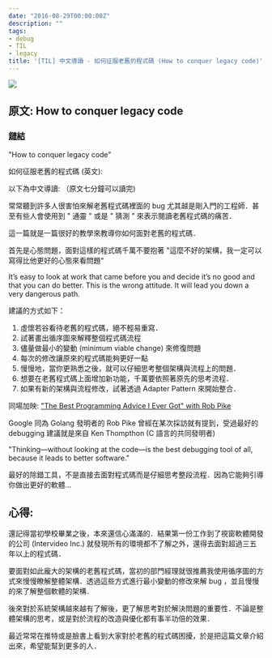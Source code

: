 ```yaml
---
date: "2016-08-29T00:00:00Z"
description: ""
tags:
- debug
- TIL
- legacy
title: '[TIL] 中文導讀 - 如何征服老舊的程式碼 (How to conquer legacy code)'
---
```


![](https://cdn-images-1.medium.com/max/800/1*Sbh9nL_Q1pr5PcXnIdaicA.png)


## 原文:  How to conquer legacy code

### [鏈結](https://medium.freecodecamp.com/conquer-legacy-code-f9e23a6ab758#.4p11il8lg)

"How to conquer legacy code" 

如何征服老舊的程式碼 (英文):

以下為中文導讀: （原文七分鐘可以讀完)

常常聽到許多人很害怕來解老舊程式碼裡面的 bug 尤其越是剛入門的工程師．甚至有些人會使用到 " 通靈 " 或是 " 猜測 " 來表示閱讀老舊程式碼的痛苦．

這一篇就是一篇很好的教學來教導你如何面對老舊的程式碼．

首先是心態問題，面對這樣的程式碼千萬不要抱著 "這麼不好的架構，我一定可以寫得比他更好的心態來看問題“

It’s easy to look at work that came before you and decide it’s no good and that you can do better. This is the wrong attitude. It will lead you down a very dangerous path.

建議的方式如下：

1. 虛懷若谷看待老舊的程式碼，絕不輕易重寫．
2. 試著畫出循序圖來解釋整個程式碼流程
3. 儘量做最小的變動 (minimum viable change) 來修復問題 
4. 每次的修改讓原來的程式碼能夠更好一點
5. 慢慢地，當你更熟悉之後，就可以仔細思考整個架構與流程上的問題．
6. 想要在老舊程式碼上面增加新功能，千萬要依照著原先的思考流程．
7. 如果有新的架構與流程修改，試著透過 Adapter Pattern 來開始整合．


同場加映: ["The Best Programming Advice I Ever Got" with Rob Pike](http://www.informit.com/articles/article.aspx?p=1941206)

Google 同為 Golang 發明者的 Rob Pike 曾經在某次採訪就有提到，受過最好的 debugging 建議就是來自 Ken Thompthon (C 語言的共同發明者)

"Thinking—without looking at the code—is the best debugging tool of all, because it leads to better software."

最好的除錯工具，不是直接去面對程式碼而是仔細思考整段流程．因為它能夠引導你做出更好的軟體...

## 心得:

還記得當初學校畢業之後，本來還信心滿滿的．結果第一份工作到了視窗軟體開發的公司 (Intervideo Inc.) 就發現所有的環境都不了解之外，還得去面對超過三五年以上的程式碼．

要面對如此龐大的架構的老舊程式碼，當初的部門經理就很推薦我使用循序圖的方式來慢慢瞭解整體架構．透過這些方式進行最小變動的修改來解 bug ，並且慢慢的來了解整個軟體的架構．

後來對於系統架構越來越有了解後，更了解思考對於解決問題的重要性．不論是整體架構的思考，或是對於流程的改造與優化都有事半功倍的效果．

最近常常在推特或是臉書上看到大家對於老舊的程式碼困擾，於是把這篇文章介紹出來，希望能幫到更多的人．